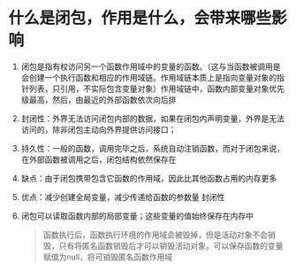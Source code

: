 # 什么是闭包，作用是什么，会带来哪些影响

1. 闭包是指有权访问另一个函数作用域中的变量的函数。（这与当函数被调用是会创建一个执行函数和相应的作用域链。作用域链本质上是指向变量对象的指针列表，只引用，不实际包含变量对象）作用域链中，函数内部变量对象优先级最高，然后，由最近的外部函数依次向后排

2. 封闭性：外界无法访问闭包内部的数据，如果在闭包内声明变量，外界是无法访问的，除非闭包主动向外界提供访问接口；

3. 持久性：一般的函数，调用完毕之后，系统自动注销函数，而对于闭包来说，在外部函数被调用之后，闭包结构依然保存在

4. 缺点：由于闭包携带包含它函数的作用域，因此比其他函数占用的内存更多

5. 优点：减少创建全局变量，减少传递给函数的参数量 封闭性

6. 闭包可以读取函数内部的局部变量；这些变量的值始终保存在内存中

   > 函数执行后，函数执行环境的作用域会被毁掉，但是活动对象不会销毁，只有将匿名函数销毁后才可以销毁活动对象。可以保存函数的变量赋值为null，将可销毁匿名函数作用域